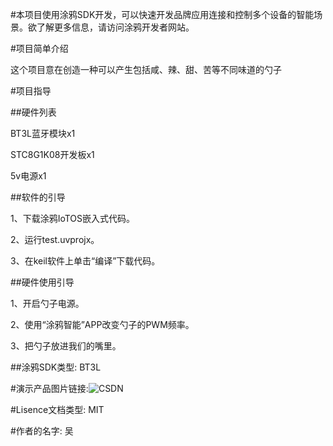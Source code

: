 #本项目使用涂鸦SDK开发，可以快速开发品牌应用连接和控制多个设备的智能场景。欲了解更多信息，请访问涂鸦开发者网站。


 #项目简单介绍

  这个项目意在创造一种可以产生包括咸、辣、甜、苦等不同味道的勺子
  

 #项目指导

   ##硬件列表
   
  BT3L蓝牙模块x1
  
  STC8G1K08开发板x1
  
  5v电源x1
  
 ##软件的引导
 
  1、下载涂鸦IoTOS嵌入式代码。
  
  2、运行test.uvprojx。
  
  3、在keil软件上单击“编译”下载代码。
  
  
  ##硬件使用引导
  
  1、开启勺子电源。
  
  2、使用“涂鸦智能”APP改变勺子的PWM频率。
  
  3、把勺子放进我们的嘴里。
  
  ##涂鸦SDK类型:
   BT3L
   

#演示产品图片链接:![CSDN](https://blog.csdn.net/sandwich_iot/article/details/119252723)


#Lisence文档类型:
MIT


#作者的名字:
吴
